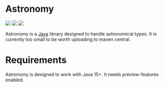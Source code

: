 # Astronomy

[![](https://img.shields.io/github/issues/uhoefel/chemistry?style=flat-square)](https://github.com/uhoefel/chemistry/issues)
[![](https://img.shields.io/github/stars/uhoefel/chemistry?style=flat-square)](https://github.com/uhoefel/chemistry/stargazers)
[![](https://img.shields.io/github/license/uhoefel/chemistry?style=flat-square)](https://choosealicense.com/licenses/mit/)

Astronomy is a [Java](https://openjdk.java.net/) library designed to handle astronomical types.
It is currently too small to be worth uploading to maven central.

Requirements
============
Astronomy is designed to work with Java 15+. It needs preview-features enabled.
